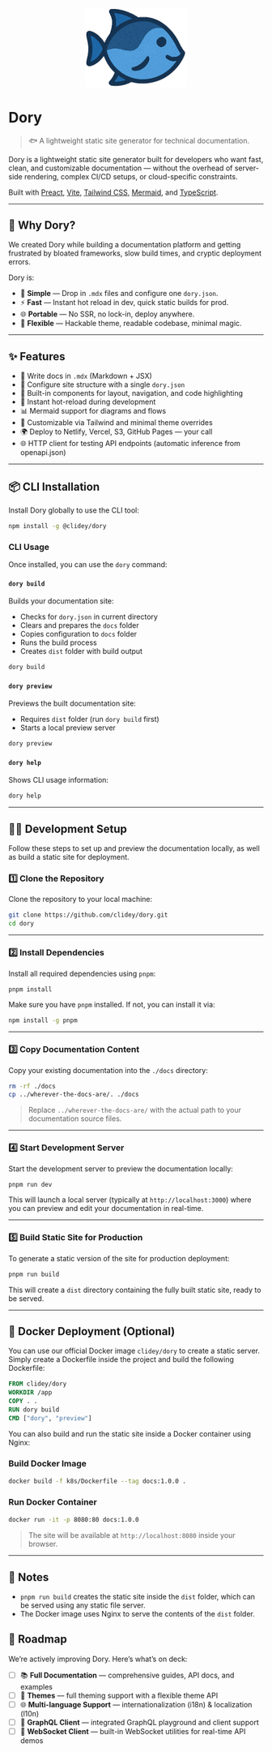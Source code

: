 <div align="center">
  <img src="./assets/dory_logo.png" alt="Dory Logo" width="200" />
</div>

# Dory

> 🐟 A lightweight static site generator for technical documentation.

Dory is a lightweight static site generator built for developers who want fast, clean, and customizable documentation — without the overhead of server-side rendering, complex CI/CD setups, or cloud-specific constraints.

Built with [Preact](https://preactjs.com/), [Vite](https://vitejs.dev/), [Tailwind CSS](https://tailwindcss.com/), [Mermaid](https://mermaid.js.org/), and [TypeScript](https://www.typescriptlang.org/).

---

## 🚀 Why Dory?

We created Dory while building a documentation platform and getting frustrated by bloated frameworks, slow build times, and cryptic deployment errors.

Dory is:

- 🧠 **Simple** — Drop in `.mdx` files and configure one `dory.json`.
- ⚡ **Fast** — Instant hot reload in dev, quick static builds for prod.
- 🌐 **Portable** — No SSR, no lock-in, deploy anywhere.
- 🧩 **Flexible** — Hackable theme, readable codebase, minimal magic.

---

## ✨ Features

- 📄 Write docs in `.mdx` (Markdown + JSX)
- 🧭 Configure site structure with a single `dory.json`
- 🧪 Built-in components for layout, navigation, and code highlighting
- 🔁 Instant hot-reload during development
- 📊 Mermaid support for diagrams and flows
- 🎨 Customizable via Tailwind and minimal theme overrides
- 🌍 Deploy to Netlify, Vercel, S3, GitHub Pages — your call
- 🌐 HTTP client for testing API endpoints (automatic inference from openapi.json)

---

## 📦 CLI Installation

Install Dory globally to use the CLI tool:

```bash
npm install -g @clidey/dory
```

### CLI Usage

Once installed, you can use the `dory` command:

#### `dory build`
Builds your documentation site:
- Checks for `dory.json` in current directory
- Clears and prepares the `docs` folder
- Copies configuration to `docs` folder
- Runs the build process
- Creates `dist` folder with build output

```bash
dory build
```

#### `dory preview`
Previews the built documentation site:
- Requires `dist` folder (run `dory build` first)
- Starts a local preview server

```bash
dory preview
```

#### `dory help`
Shows CLI usage information:

```bash
dory help
```

---

## 🧑‍💻 Development Setup

Follow these steps to set up and preview the documentation locally, as well as build a static site for deployment.

### 1️⃣ Clone the Repository

Clone the repository to your local machine:

```bash
git clone https://github.com/clidey/dory.git
cd dory
````

---

### 2️⃣ Install Dependencies

Install all required dependencies using `pnpm`:

```bash
pnpm install
```

Make sure you have `pnpm` installed. If not, you can install it via:

```bash
npm install -g pnpm
```

---

### 3️⃣ Copy Documentation Content

Copy your existing documentation into the `./docs` directory:

```bash
rm -rf ./docs
cp ../wherever-the-docs-are/. ./docs
```

> Replace `../wherever-the-docs-are/` with the actual path to your documentation source files.

---

### 4️⃣ Start Development Server

Start the development server to preview the documentation locally:

```bash
pnpm run dev
```

This will launch a local server (typically at `http://localhost:3000`) where you can preview and edit your documentation in real-time.

---

### 5️⃣ Build Static Site for Production

To generate a static version of the site for production deployment:

```bash
pnpm run build
```

This will create a `dist` directory containing the fully built static site, ready to be served.

---

## 🐳 Docker Deployment (Optional)

You can use our official Docker image `clidey/dory` to create a static server. Simply create a Dockerfile inside the project and build the following Dockerfile:

```dockerfile
FROM clidey/dory
WORKDIR /app
COPY . .
RUN dory build
CMD ["dory", "preview"]
```

You can also build and run the static site inside a Docker container using Nginx:

### Build Docker Image

```bash
docker build -f k8s/Dockerfile --tag docs:1.0.0 .
```

### Run Docker Container

```bash
docker run -it -p 8080:80 docs:1.0.0
```

> The site will be available at `http://localhost:8080` inside your browser.

---

## 📂 Notes

* `pnpm run build` creates the static site inside the `dist` folder, which can be served using any static file server.
* The Docker image uses Nginx to serve the contents of the `dist` folder.


## 🔮 Roadmap

We’re actively improving Dory. Here’s what’s on deck:

* [ ] 📚 **Full Documentation** — comprehensive guides, API docs, and examples
* [ ] 🎨 **Themes** — full theming support with a flexible theme API
* [ ] 🌐 **Multi-language Support** — internationalization (i18n) & localization (l10n)
* [ ] 🚀 **GraphQL Client** — integrated GraphQL playground and client support
* [ ] 🔄 **WebSocket Client** — built-in WebSocket utilities for real-time API demos